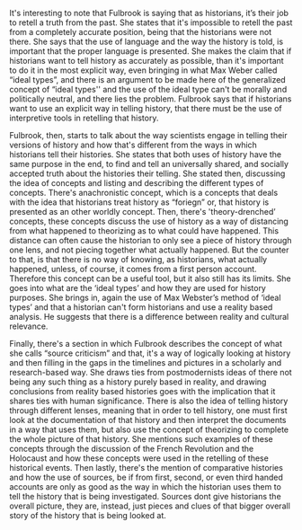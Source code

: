 It's interesting to note that Fulbrook is saying that as historians, it’s their job to retell a truth from the past. She states that it's impossible to retell the past from a completely accurate position, being that the historians were not there. 
She says that the use of language and the way the history is told, is important that the proper language is presented. She makes the claim that if historians want to tell history as accurately as possible, than it's important to do it in the most explicit way, even bringing in what Max Weber called “ideal types”, and there is an argument to be made here of the generalized concept of “ideal types'' and the use of the ideal type can't be morally and politically neutral, and there lies the problem. 
Fulbrook says that if historians want to use an explicit way in telling history, that there must be the use of interpretive tools in retelling that history. 
	
  Fulbrook, then, starts to talk about the way scientists engage in telling their versions of history and how that's different from the ways in which historians tell their histories. 
  She states that both uses of history have the same purpose in the end, to find and tell an universally shared, and socially accepted truth about the histories their telling. 
  She stated then, discussing the idea of concepts and listing and describing the different types of concepts. There's anachronistic concept, which is a concepts that deals with the idea that historians treat history as “foriegn” or, that history is presented as an other worldly concept. 
  Then, there's 'theory-drenched’ concepts, these concepts discuss the use of history as a way of distancing from what happened to theorizing as to what could have happened. 
  This distance can often cause the historian to only see a piece of history through one lens, and not piecing together what actually happened. 
  But the counter to that, is that there is no way of knowing, as historians, what actually happened, unless, of course, it comes from a first person account. 
  Therefore this concept can be a useful tool, but it also still has its limits. She goes into what are the ‘ideal types’ and how they are used for history purposes. 
  She brings in, again the use of Max Webster’s method of ‘ideal types’ and that a historian can't form historians and use a reality based analysis. 
  He suggests that there is a difference between reality and cultural relevance. 
	
  Finally, there's a section in which Fulbrook describes the concept of what she calls “source criticism” and that, it's a way of logically looking at history and then filling in the gaps in the timelines and pictures in a scholarly and research-based way. 
  She draws ties from postmodernists ideas of there not being any such thing as a history purely based in reality, and drawing conclusions from reality based histories goes with the implication that it shares ties with human significance. 
  There is also the idea of telling history through different lenses, meaning that in order to tell history, one must first look at the documentation of that history and then interpret the documents in a way that uses them, but also use the concept of theorizing to complete the whole picture of that history. 
  She mentions such examples of these concepts through the discussion of the French Revolution and the Holocaust and how these concepts were used in the retelling of these historical events. 
  Then lastly, there's the mention of comparative histories and how the use of sources, be if from first, second, or even third handed accounts are only as good as the way in which the historian uses them to tell the history that is being investigated. 
  Sources dont give historians the overall picture, they are, instead, just pieces and clues of that bigger overall story of the history that is being looked at. 
